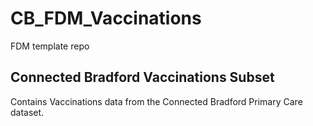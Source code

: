 # CB_FDM_Vaccinations
FDM template repo

## Connected Bradford Vaccinations Subset 
Contains Vaccinations data from the Connected Bradford Primary Care dataset.

